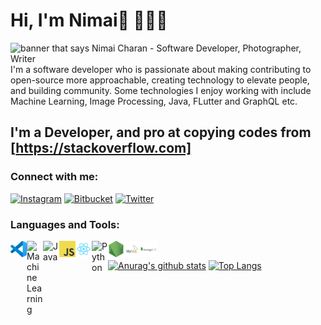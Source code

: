 # Hi, I'm Nimai👋 👩🏾‍💻

<img src="https://raw.githubusercontent.com/M0nica/M0nica/master/gh-header-image-cropped.png" alt="banner that says Nimai Charan - Software Developer, Photographer, Writer">
I'm a software developer who is passionate about making contributing to open-source more approachable, creating technology to elevate people, and building community. Some technologies I enjoy working with include Machine Learning, Image Processing, Java, FLutter and GraphQL etc. 



## I'm a  Developer, and pro at copying codes from [https://stackoverflow.com]

### Connect with me:
[<img  alt="Instagram" width="30px" src="[https://cdn-icons.flaticon.com/png/512/3955/premium/3955024.png?token=exp=1654235979~hmac=9d596e26a5a62efea8ca194b8c77a0db](https://cdn-icons-png.flaticon.com/512/174/174855.png)" />](https://www.instagram.com/cilucious/)
[<img  alt="Bitbucket" width="30px" src="https://cdn-icons-png.flaticon.com/512/6125/6125001.png" />](https://bitbucket.org/nimaicharanmaikap/)
[<img  alt="Twitter" width="30px" src="https://cdn4.iconfinder.com/data/icons/social-media-icons-the-circle-set/48/twitter_circle-512.png" />](https://twitter.com/0x4E43)


### Languages and Tools:
<img align="left" alt="Visual Studio Code" width="26px" src="https://raw.githubusercontent.com/github/explore/80688e429a7d4ef2fca1e82350fe8e3517d3494d/topics/visual-studio-code/visual-studio-code.png" />
<img align="left" alt="Machine Learning" width="26px" src="https://cdn-icons-png.flaticon.com/512/2172/2172891.png" />

<img align="left" alt="Java" width="26px" src="https://cdn-icons-png.flaticon.com/512/919/919854.png" />
<img align="left" alt="JavaScript" width="26px" src="https://raw.githubusercontent.com/github/explore/80688e429a7d4ef2fca1e82350fe8e3517d3494d/topics/javascript/javascript.png" />
<img align="left" alt="React" width="26px" src="https://raw.githubusercontent.com/github/explore/80688e429a7d4ef2fca1e82350fe8e3517d3494d/topics/react/react.png" />
<img align="left" alt="Python" width="26px" src="https://cdn-icons-png.flaticon.com/512/5968/5968350.png" />
<img align="left" alt="Node.js" width="26px" src="https://raw.githubusercontent.com/github/explore/80688e429a7d4ef2fca1e82350fe8e3517d3494d/topics/nodejs/nodejs.png" />
<img align="left" alt="MySQL" width="26px" src="https://raw.githubusercontent.com/github/explore/80688e429a7d4ef2fca1e82350fe8e3517d3494d/topics/mysql/mysql.png" />
<img align="left" alt="MongoDB" width="26px" src="https://raw.githubusercontent.com/github/explore/80688e429a7d4ef2fca1e82350fe8e3517d3494d/topics/mongodb/mongodb.png" /
<img align="left" alt="GitHub" width="26px" src="https://raw.githubusercontent.com/github/explore/78df643247d429f6cc873026c0622819ad797942/topics/github/github.png" />

<br/>

[![Anurag's github stats](https://github-readme-stats.vercel.app/api?username=0x4E43)](https://github.com/NimaiCharan/github-readme-stats)
[![Top Langs](https://github-readme-stats.vercel.app/api/top-langs/?username=0x4E43)](https://github.com/NimaiCharan/github-readme-stats)
